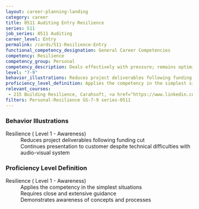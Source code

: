 ```yaml
---
layout: career-planning-landing
category: career
title: 0511 Auditing Entry Resilience
series: 511
job_series: 0511 Auditing
career_level: Entry
permalink: /cards/511-Resilience-Entry
functional_competency_designation: General Career Competencies
competency: Resilience
competency_group: Personal
competency_description: Deals effectively with pressure; remains optimistic and persistent, even under adversity; recovers quickly from setbacks 
level: "7-9"
behavior_illustrations: Reduces project deliverables following funding cut ? Continues presentation to customer despite technical difficulties with audio-visual system
proficiency_level_definition: Applies the competency in the simplest situations ? Requires close and extensive guidance ? Demonstrates awareness of concepts and processes
relevant_courses: 
 - 215 Building Resilience, Carahsoft, <a href="https://www.linkedin.com/learning/building-resilience">https://www.linkedin.com/learning/building-resilience</a>
filters: Personal-Resilience GS-7-9 series-0511
---
```


<div class="desktop:grid-col-6 margin-y-205">
  <div class="border-top-05 bg-white padding-2 shadow-5 height-full members-hover border-1px border-gray-30 border-top-orange radius-lg">
    <h3>Behavior Illustrations</h3>
    <dl class="text-base"><dt>Resilience ( Level 1 - Awareness)</dt><dd>Reduces project deliverables following funding cut </dd><dd> Continues presentation to customer despite technical difficulties with audio-visual system</dd></dl>
  </div>
</div>
<div class="desktop:grid-col-6 margin-y-205">
  <div class="border-top-05 bg-white padding-2 shadow-5 height-full members-hover border-1px border-gray-30 border-top-orange radius-lg">
    <h3>Proficiency Level Definition</h3>
    <dl class="text-base"><dt>Resilience ( Level 1 - Awareness)</dt><dd>Applies the competency in the simplest situations </dd><dd> Requires close and extensive guidance </dd><dd> Demonstrates awareness of concepts and processes</dd></dl>
  </div>
</div>